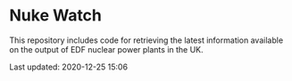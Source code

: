 # Nuke Watch

This repository includes code for retrieving the latest information available on the output of EDF nuclear power plants in the UK.

Last updated: 2020-12-25 15:06